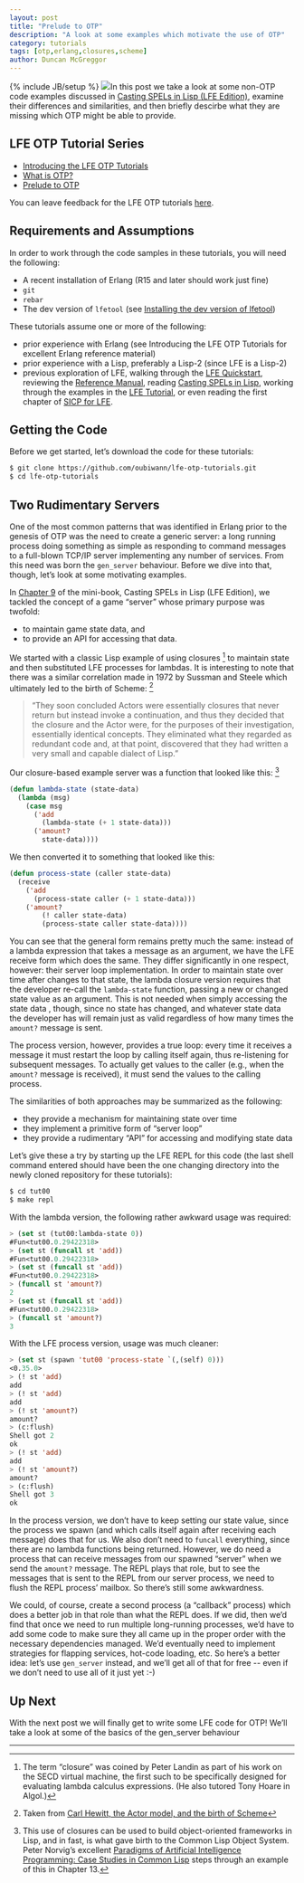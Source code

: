 ```yaml
---
layout: post
title: "Prelude to OTP"
description: "A look at some examples which motivate the use of OTP"
category: tutorials
tags: [otp,erlang,closures,scheme]
author: Duncan McGreggor
---
```

{% include JB/setup %}
<a href="/assets/images/posts/LFE-signal.jpg"><img class="right thumb" src="/assets/images/posts/LFE-signal.jpg" /></a>In this post we take a look at some non-OTP code examples discussed in [Casting SPELs in Lisp (LFE Edition)](http://lfe.gitbooks.io/casting-spels/), examine their differences and similarities, and then briefly descirbe what they are missing which OTP might be able to provide.

## LFE OTP Tutorial Series

* [Introducing the LFE OTP Tutorials](/tutorials/2015/05/23/1720-new-series-lfe-otp-tutorials/)
* [What is OTP?](/tutorials/2015/05/24/1808-what-is-otp/)
* [Prelude to OTP](/tutorials/2015/05/25/0929-prelude-to-otp/)

You can leave feedback for the LFE OTP tutorials
[here](https://github.com/lfe/blog/issues/7).

## Requirements and Assumptions
In order to work through the code samples in these tutorials, you will need the following:

* A recent installation of Erlang (R15 and later should work just fine)
* ``git``
* ``rebar``
* The dev version of ``lfetool`` (see [Installing the dev version of lfetool](https://github.com/lfe/lfetool/tree/dev-v1#dev-))

These tutorials assume one or more of the following:

* prior experience with Erlang (see Introducing the LFE OTP Tutorials for excellent Erlang reference material)
* prior experience with a Lisp, preferably a Lisp-2 (since LFE is a Lisp-2)
* previous exploration of LFE, walking through the [LFE Quickstart](http://lfe.gitbooks.io/quick-start/), reviewing the [Reference Manual](http://lfe.gitbooks.io/reference-guide/), reading [Casting SPELs in Lisp](http://lfe.gitbooks.io/casting-spels/), working through the examples in the [LFE Tutorial](http://lfe.gitbooks.io/tutorial/), or even reading the first chapter of [SICP for LFE](http://lfe.gitbooks.io/sicp/).

## Getting the Code

Before we get started, let’s download the code for these tutorials:

```bash
$ git clone https://github.com/oubiwann/lfe-otp-tutorials.git
$ cd lfe-otp-tutorials
```

## Two Rudimentary Servers

One of the most common patterns that was identified in Erlang prior to the
genesis of OTP was the need to create a generic server: a long running process
doing something as simple as responding to command messages to a full-blown
TCP/IP server implementing any number of services. From this need was born the
``gen_server`` behaviour. Before we dive into that, though, let’s look at some
motivating examples.

In [Chapter 9](http://lfe.gitbooks.io/casting-spels/content/book/part7/README.html)
of the mini-book, Casting SPELs in Lisp (LFE Edition), we tackled the concept
of a game “server” whose primary purpose was twofold:

* to maintain game state data, and
* to provide an API for accessing that data.

We started with a classic Lisp example of using closures [^1] to maintain state
and then substituted LFE processes for lambdas. It is interesting to note that
there was a similar correlation made in 1972 by Sussman and Steele which
ultimately led to the birth of Scheme: [^2]

<blockquote>
“They soon concluded Actors were essentially closures that never return but
instead invoke a continuation, and thus they decided that the closure and the
Actor were, for the purposes of their investigation, essentially identical
concepts. They eliminated what they regarded as redundant code and, at that
point, discovered that they had written a very small and capable dialect of
Lisp.”
</blockquote>

Our closure-based example server was a function that looked like this: [^3]

```lisp
(defun lambda-state (state-data)
  (lambda (msg)
    (case msg
      ('add
        (lambda-state (+ 1 state-data)))
      ('amount?
        state-data))))
```

We then converted it to something that looked like this:

```lisp
(defun process-state (caller state-data)
  (receive
    ('add
      (process-state caller (+ 1 state-data)))
    ('amount?
        (! caller state-data)
        (process-state caller state-data))))
```

You can see that the general form remains pretty much the same: instead of a
lambda expression that takes a message as an argument, we have the LFE receive
form which does the same. They differ significantly in one respect, however:
their server loop implementation. In order to maintain state over time after
changes to that state, the lambda closure version requires that the developer
re-call the ``lambda-state`` function, passing a new or changed state value as
an argument.  This is not needed when simply accessing the state data , though,
since no state has changed, and whatever state data the developer has will
remain just as valid regardless of how many times the ``amount?`` message is
sent.

The process version, however, provides a true loop: every time it receives a
message it must restart the loop by calling itself again, thus re-listening for
subsequent messages. To actually get values to the caller (e.g., when the
``amount?`` message is received), it must send the values to the calling
process.

The similarities of both approaches may be summarized as the following:

* they provide a mechanism for maintaining state over time
* they implement a primitive form of “server loop”
* they provide a rudimentary “API” for accessing and modifying state data

Let’s give these a try by starting up the LFE REPL for this code (the last
shell command entered should have been the one changing directory into the
newly cloned repository for these tutorials):

```bash
$ cd tut00
$ make repl
```

With the lambda version, the following rather awkward usage was required:

```lisp
> (set st (tut00:lambda-state 0))
#Fun<tut00.0.29422318>
> (set st (funcall st 'add))
#Fun<tut00.0.29422318>
> (set st (funcall st 'add))
#Fun<tut00.0.29422318>
> (funcall st 'amount?)
2
> (set st (funcall st 'add))
#Fun<tut00.0.29422318>
> (funcall st 'amount?)
3
```

With the LFE process version, usage was much cleaner:

```lisp
> (set st (spawn 'tut00 'process-state `(,(self) 0)))
<0.35.0>
> (! st 'add)
add
> (! st 'add)
add
> (! st 'amount?)
amount?
> (c:flush)
Shell got 2
ok
> (! st 'add)
add
> (! st 'amount?)
amount?
> (c:flush)
Shell got 3
ok
```

In the process version, we don’t have to keep setting our state value, since
the process we spawn (and which calls itself again after receiving each
message) does that for us. We also don’t need to ``funcall`` everything, since
there are no lambda functions being returned. However, we do need a process
that can receive messages from our spawned “server” when we send the
``amount?`` message. The REPL plays that role, but to see the messages that is
sent to the REPL from our server process, we need to flush the REPL process’
mailbox. So there’s still some awkwardness.

We could, of course, create a second process (a “callback” process) which does
a better job in that role than what the REPL does. If we did, then we’d find
that once we need to run multiple long-running processes, we’d have to add some
code to make sure they all came up in the proper order with the necessary
dependencies managed. We’d eventually need to implement strategies for flapping
services, hot-code loading, etc. So here’s a better idea: let’s use
``gen_server`` instead, and we’ll get all of that for free -- even if we don’t
need to use all of it just yet :-)

## Up Next

With the next post we will finally get to write some LFE code for OTP! We’ll take a look at some of the basics of the gen_server behaviour

----
[^1]: The term “closure” was coined by Peter Landin as part of his work on the SECD virtual machine, the first such to be specifically designed for evaluating lambda calculus expressions. (He also tutored Tony Hoare in Algol.)

[^2]: Taken from [Carl Hewitt, the Actor model, and the birth of Scheme](http://en.wikipedia.org/wiki/History_of_the_Scheme_programming_language#Carl_Hewitt.2C_the_Actor_model.2C_and_the_birth_of_Scheme)

[^3]: This use of closures can be used to build object-oriented frameworks in Lisp, and in fast, is what gave birth to the Common Lisp Object System. Peter Norvig’s excellent [Paradigms of Artificial Intelligence Programming: Case Studies in Common Lisp](http://smile.amazon.com/dp/1558601910) steps through an example of this in Chapter 13.


